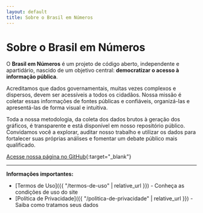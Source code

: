 ```yaml
---
layout: default
title: Sobre o Brasil em Números
---
```


# Sobre o Brasil em Números

O **Brasil em Números** é um projeto de código aberto, independente e apartidário, nascido de um objetivo central: **democratizar o acesso à informação pública**.

Acreditamos que dados governamentais, muitas vezes complexos e dispersos, devem ser acessíveis a todos os cidadãos. Nossa missão é coletar essas informações de fontes públicas e confiáveis, organizá-las e apresentá-las de forma visual e intuitiva.

Toda a nossa metodologia, da coleta dos dados brutos à geração dos gráficos, é transparente e está disponível em nosso repositório público. Convidamos você a explorar, auditar nosso trabalho e utilizar os dados para fortalecer suas próprias análises e fomentar um debate público mais qualificado.

[Acesse nossa página no GitHub](https://github.com/brasilemnumeros){:target="_blank"}

---

**Informações importantes:**
- [Termos de Uso]({{ "/termos-de-uso" | relative_url }}) - Conheça as condições de uso do site
- [Política de Privacidade]({{ "/politica-de-privacidade" | relative_url }}) - Saiba como tratamos seus dados


